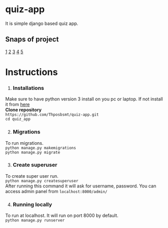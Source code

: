 # quiz-app
It is simple django based quiz app.

## Snaps of project
[1](https://imgur.com/a/uqGnF7R)
[2](https://imgur.com/a/iV8M8su)
[3](https://imgur.com/a/qVU5Npa)
[4](https://imgur.com/a/iyo7BQ2)
[5](https://imgur.com/a/ntcPJwl)

# Instructions
1) ### Installations
  Make sure to have python version 3 install on you pc or laptop. 
  If not install it from [here](https://www.python.org) <br>
  **Clone repository** <br>
  `https://github.com/Thposbsmt/quiz-app.git`<br>
  `cd quiz_app`
  
2) ### Migrations 
  To run migrations. <br>
  `python manage.py makemigrations`<br>
  `python manage.py migrate`
  
3) ### Create superuser
  To create super user run. <br>
  `python manage.py createsuperuser` <br>
  After running this command it will ask for username, password.
  You can access admin panel from `localhost:8000/admin/`

4) ### Running locally
  To run at localhost. It will run on port 8000 by default.<br>
  `python manage.py runserver` 
